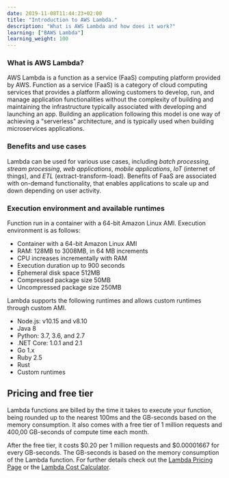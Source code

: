 ```yaml
---
date: 2019-11-08T11:44:23+02:00
title: "Introduction to AWS Lambda."
description: "What is AWS Lambda and how does it work?"
learning: ["BAWS Lambda"]
learning_weight: 100
---
```


### What is AWS Lambda?

AWS Lambda is a function as a service (FaaS) computing platform provided by AWS. Function as a service (FaaS) is a category of cloud computing services that provides a platform allowing customers to develop, run, and manage application functionalities without the complexity of building and maintaining the infrastructure typically associated with developing and launching an app. Building an application following this model is one way of achieving a "serverless" architecture, and is typically used when building microservices applications. 

### Benefits and use cases

Lambda can be used for various use cases, including *batch processing*, *stream processing*, *web applications*, *mobile applications*, *IoT* (internet of things), and *ETL* (extract-transform-load).
Benefits of FaaS are associated with on-demand functionality, that enables applications to scale up and down depending on user activity.


### Execution environment and available runtimes

Function run in a container with a 64-bit Amazon Linux AMI. Execution environment is as follows:

  * Container with a 64-bit Amazon Linux AMI
  * RAM: 128MB to 3008MB, in 64 MB increments 
  * CPU increases incrementally with RAM
  * Execution duration up to 900 seconds
  * Ephemeral disk space 512MB
  * Compressed package size 50MB
  * Uncompressed package size 250MB


Lambda supports the following runtimes and allows custom runtimes through custom AMI.

  * Node.js: v10.15 and v8.10
  * Java 8
  * Python: 3.7, 3.6, and 2.7
  * .NET Core: 1.0.1 and 2.1
  * Go 1.x
  * Ruby 2.5
  * Rust
  * Custom runtimes

## Pricing and free tier

Lambda functions are billed by the time it takes to execute your function, being rounded up to the nearest 100ms and the GB-seconds based on the memory consumption. It also comes with a free tier of 1 million requests and 400,00 GB-seconds of compute time each month.


After the free tier, it costs $0.20 per 1 million requests and $0.00001667 for every GB-seconds. The GB-seconds is based on the memory consumption of the Lambda function. For further details check out the <a href='https://aws.amazon.com/lambda/pricing/' target='_blank'>Lambda Pricing Page</a> or the <a href='/lambda-cost-calculator' target='_blank'>Lambda Cost Calculator</a>.
